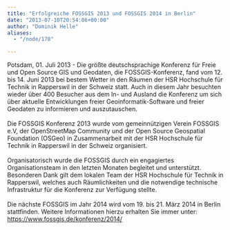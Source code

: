 ```yaml
---
title: "Erfolgreiche FOSSGIS 2013 und FOSSGIS 2014 in Berlin"
date: "2013-07-10T20:54:06+00:00"
author: "Dominik Helle"
aliases:
  - "/node/178"

---
```


<div id="cke_pastebin">
	Potsdam, 01. Juli 2013 - Die größte deutschsprachige Konferenz für Freie und Open Source GIS und Geodaten, die FOSSGIS-Konferenz, fand vom 12. bis 14. Juni 2013 bei bestem Wetter in den Räumen der HSR Hochschule für Technik in Rapperswil in der Schweiz statt. Auch in diesem Jahr besuchten wieder über 400 Besucher aus dem In- und Ausland die Konferenz um sich über aktuelle Entwicklungen freier Geoinformatik-Software und freier Geodaten zu informieren und auszutauschen.</div>
<div id="cke_pastebin">
	&nbsp;</div>
<div id="cke_pastebin">
	Die FOSSGIS Konferenz 2013 wurde vom gemeinnützigen Verein FOSSGIS e.V, der OpenStreetMap Community und der Open Source Geospatial Foundation (OSGeo) in Zusammenarbeit mit der HSR Hochschule für Technik in Rapperswil in der Schweiz organisiert.</div>
<div id="cke_pastebin">
	&nbsp;</div>
<div id="cke_pastebin">
	Organisatorisch wurde die FOSSGIS durch ein engagiertes Organisationsteam in den letzten Monaten begleitet und unterstützt. Besonderen Dank gilt dem lokalen Team der HSR Hochschule für Technik in Rapperswil, welches auch Räumlichkeiten und die notwendige technische Infrastruktur für die Konferenz zur Verfügung stellte.</div>
<div id="cke_pastebin">
	&nbsp;</div>
<div id="cke_pastebin">
	Die nächste FOSSGIS im Jahr 2014 wird vom 19. bis 21. März 2014 in Berlin stattfinden. Weitere Informationen hierzu erhalten Sie immer unter: <a href="https://www.fossgis.de/konferenz/2014/">https://www.fossgis.de/konferenz/2014/</a></div>
